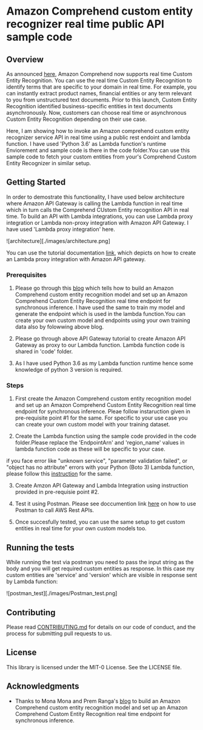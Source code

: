# Amazon Comprehend custom entity recognizer real time public API sample code

## Overview

As announced [here](https://aws.amazon.com/about-aws/whats-new/2020/07/amazon-comprehend-launches-real-time-custom-entity-recognition/), Amazon Comprehend now supports real time Custom Entity Recognition. You can use the real time Custom Entity Recognition to identify terms that are specific to your domain in real time. For example, you can instantly extract product names, financial entities or any term relevant to you from unstructured text documents. Prior to this launch, Custom Entity Recognition identified business-specific entities in text documents asynchronously. Now, customers can choose real time or asynchronous Custom Entity Recognition depending on their use case. 

Here, I am showing how to invoke an Amazon comprehend custom entity recognizer service API in real time using a public rest endoint and lambda function. I have used 'Python 3.6' as Lambda function's runtime Enviorement and sample code is there in the code folder.You can use this sample code to fetch your custom entities from your's Comprehend Custom Entity Recognizer in similar setup. 

## Getting Started

In order to demostrate this functionality, I have used below architecture where Amazon API Gateway is calling the Lambda function in real time which in turn calls the Comprehend CUstom Entity recognition API in real time. To build an API with Lambda integrations, you can use Lambda proxy integration or Lambda non-proxy integration with Amazon API Gateway. I have used 'Lambda proxy integration' here.

![architecture][./images/architecture.png]

You can use the tutorial documentation [link](https://docs.aws.amazon.com/apigateway/latest/developerguide/api-gateway-create-api-as-simple-proxy-for-lambda.html), which depicts on how to create an Lambda proxy integration with Amazon API gateway. 

### Prerequisites

1. Please go through this [blog](https://aws.amazon.com/blogs/machine-learning/announcing-the-launch-of-amazon-comprehend-custom-entity-recognition-real-time-endpoints/) which tells how to build an Amazon Comprehend custom entity recognition model and set up an Amazon Comprehend Custom Entity Recognition real time endpoint for synchronous inference. I have used the same to train my model and generate the endpoint which is used in the lambda function.You can create your own custom model and endpoints using your own training data also by folowwing above blog.

2. Please go through above API Gateway tutorial to create Amazon API Gateway as proxy to our Lambda function. Lambda function code is shared in 'code' folder.

3. As I have used Python 3.6 as my Lambda function runtime hence some knowledge of python 3 version is required.

### Steps

1. First create the Amazon Comprehend custom entity recognition model and set up an Amazon Comprehend Custom Entity Recognition real time endpoint for synchronous inference. Pleae follow instaruction given in pre-requisite point #1 for the same. For specific to your use case you can create your own custom model with your training dataset.

2. Create the Lambda function using the sample code provided in the code folder.Please replace the 'EndpointArn' and 'region_name' values in lambda function code as these will be specific to your case.

if you face error like "unknown service", "parameter validation failed", or "object has no attribute" errors with your Python (Boto 3) Lambda function, please follow this [instruction](https://aws.amazon.com/premiumsupport/knowledge-center/lambda-python-runtime-errors/) for the same.

3. Create Amzon API Gateway and Lambda Integration using instruction provided in pre-requisie point #2.

4. Test it using Postman. Please see doccumention link [here](https://docs.aws.amazon.com/apigateway/latest/developerguide/how-to-use-postman-to-call-api.html) on how to use Postman to call AWS Rest APIs.

5. Once succesfully tested, you can use the same setup to get custom entities in real time for your own custom models too.


## Running the tests

While running the test via postman you need to pass the input string as the body and you will get required custom entities as response. In this case my custom entities are 'service' and 'version' which are visible in response sent by Lambda function:

![postman_test][./images/Postman_test.png]


## Contributing

Please read [CONTRIBUTING.md](https://gist.github.com/PurpleBooth/b24679402957c63ec426) for details on our code of conduct, and the process for submitting pull requests to us.


## License

This library is licensed under the MIT-0 License. See the LICENSE file.

## Acknowledgments

* Thanks to Mona Mona and Prem Ranga's [blog](https://aws.amazon.com/blogs/machine-learning/announcing-the-launch-of-amazon-comprehend-custom-entity-recognition-real-time-endpoints/) to build an Amazon Comprehend custom entity recognition model and set up an Amazon Comprehend Custom Entity Recognition real time endpoint for synchronous inference.


